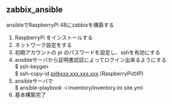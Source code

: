 ## zabbix_ansible
ansibleでRaspberryPi 4Bにzabbixを構築する
1. RaspberryPi をインストールする
2. ネットワーク設定をする
3. 初期アカウントの pi のパスワードを設定し、sshを有効にする
4. ansibleサーバから証明書認証によってロクイン出来るようにする  
     $ ssh-keygen  
     $ ssh-copy-id pi@xxx.xxx.xxx.xxx (RaspberryPiのIP)  
5. ansibleサーバで  
     $ ansible-playbook -i inventory/inventory.ini site.yml  
7. 基本構築完了
